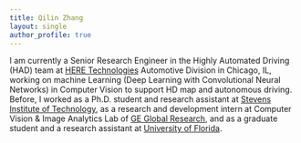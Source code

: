 ```yaml
---
title: Qilin Zhang
layout: single
author_profile: true
---
```


I am currently a Senior Research Engineer in the Highly Automated Driving (HAD) team at [HERE Technologies](https://here.com/) Automotive Division in Chicago, IL, working on machine Learning (Deep Learning with Convolutional Neural Networks) in Computer Vision to support HD map and autonomous driving. Before, I worked as a Ph.D. student and research assistant at [Stevens Institute of Technology](https://www.stevens.edu/), as a research and development intern at Computer Vision & Image Analytics Lab of [GE Global Research](http://www.geglobalresearch.com/), and as a graduate student and a research assistant at [University of Florida](http://www.ufl.edu/).
